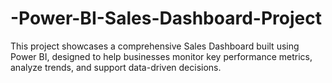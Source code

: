 # -Power-BI-Sales-Dashboard-Project
This project showcases a comprehensive Sales Dashboard built using Power BI, designed to help businesses monitor key performance metrics, analyze trends, and support data-driven decisions.
